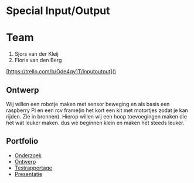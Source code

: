# Special Input/Output
# Team
1. Sjors van der Kleij
2. Floris van den Berg

[https://trello.com/b/Ode4qy1T/inputoutput]()

## Ontwerp
Wij willen een robotje maken met sensor beweging en als basis een raspberry Pi en een rcv frame(in het kort een kit met motortjes zodat je kan rijden. Zie in bronnen). Hierop willen wij een hoop toevoegingen maken die het wat leuker maken. dus we beginnen klein en maken het steeds leuker.

## Portfolio

* [Onderzoek](https://docs.google.com/document/d/15LRhTb2txNeD0nnt9q7WvhqF7nYxqihBdETNdQ-m4XQ/edit?usp=sharing)
* [Ontwerp](https://docs.google.com/document/d/12vrdoyGtdztuKdKxEcKVd2XZC5MlI6FQhy-5VdLFM9c/edit?usp=sharing)
* [Testrapportage](https://youtu.be/K97M4RBdxIU)
* [Presentatie](https://docs.google.com/presentation/d/11R4Yq9v15HQ5C1899qneAZ7mUTW75kVtx6d32LsD2EA/edit?usp=sharing)
